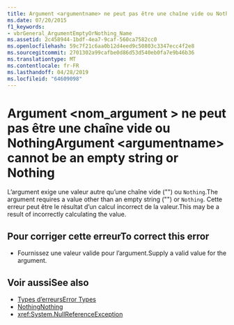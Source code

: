 ```yaml
---
title: Argument <argumentname> ne peut pas être une chaîne vide ou Nothing
ms.date: 07/20/2015
f1_keywords:
- vbrGeneral_ArgumentEmptyOrNothing_Name
ms.assetid: 2c458944-1bdf-4ea7-9caf-560ca7582cc0
ms.openlocfilehash: 59c7f21c6aa0b12d4eed9c50803c3347ecc4f2e8
ms.sourcegitcommit: 2701302a99cafbe0d86d53d540eb0fa7e9b46b36
ms.translationtype: MT
ms.contentlocale: fr-FR
ms.lasthandoff: 04/28/2019
ms.locfileid: "64609098"
---
```

# <a name="argument-argumentname-cannot-be-an-empty-string-or-nothing"></a><span data-ttu-id="f95c8-102">Argument \<nom_argument > ne peut pas être une chaîne vide ou Nothing</span><span class="sxs-lookup"><span data-stu-id="f95c8-102">Argument \<argumentname> cannot be an empty string or Nothing</span></span>
<span data-ttu-id="f95c8-103">L’argument exige une valeur autre qu’une chaîne vide ("") ou `Nothing`.</span><span class="sxs-lookup"><span data-stu-id="f95c8-103">The argument requires a value other than an empty string ("") or `Nothing`.</span></span> <span data-ttu-id="f95c8-104">Cette erreur peut être le résultat d’un calcul incorrect de la valeur.</span><span class="sxs-lookup"><span data-stu-id="f95c8-104">This may be a result of incorrectly calculating the value.</span></span>  
  
## <a name="to-correct-this-error"></a><span data-ttu-id="f95c8-105">Pour corriger cette erreur</span><span class="sxs-lookup"><span data-stu-id="f95c8-105">To correct this error</span></span>  
  
- <span data-ttu-id="f95c8-106">Fournissez une valeur valide pour l’argument.</span><span class="sxs-lookup"><span data-stu-id="f95c8-106">Supply a valid value for the argument.</span></span>  
  
## <a name="see-also"></a><span data-ttu-id="f95c8-107">Voir aussi</span><span class="sxs-lookup"><span data-stu-id="f95c8-107">See also</span></span>

- [<span data-ttu-id="f95c8-108">Types d’erreurs</span><span class="sxs-lookup"><span data-stu-id="f95c8-108">Error Types</span></span>](../../visual-basic/programming-guide/language-features/error-types.md)
- [<span data-ttu-id="f95c8-109">Nothing</span><span class="sxs-lookup"><span data-stu-id="f95c8-109">Nothing</span></span>](../../visual-basic/language-reference/nothing.md)
- <xref:System.NullReferenceException>
